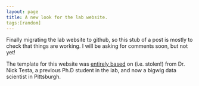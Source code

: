 ```yaml
---
layout: page
title: A new look for the lab website.
tags:[random]
---
```


 Finally migrating the lab website to github, so this stub of a post is mostly to check that things are working. I will be asking for comments soon, but not yet!

 The template for this website was [entirely based](https://github.com/testanick/testanick.github.io) on (i.e. stolen!) from Dr. Nick Testa, a previous Ph.D student in the lab, and now a bigwig data scientist in Pittsburgh.
